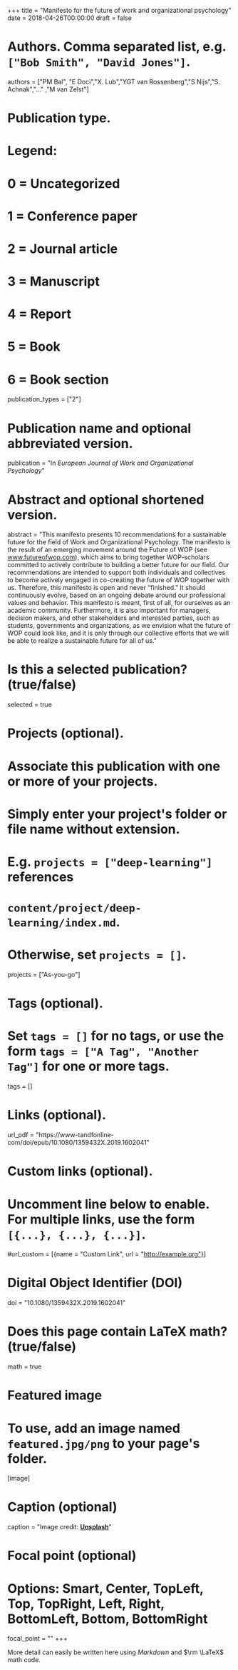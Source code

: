 +++
title = "Manifesto for the future of work and organizational psychology"
date = 2018-04-26T00:00:00
draft = false

# Authors. Comma separated list, e.g. `["Bob Smith", "David Jones"]`.
authors = ["PM Bal", "E Doci","X. Lub","YGT van Rossenberg","S Nijs","S. Achnak","..." ,"M van Zelst"]

# Publication type.
# Legend:
# 0 = Uncategorized
# 1 = Conference paper
# 2 = Journal article
# 3 = Manuscript
# 4 = Report
# 5 = Book
# 6 = Book section
publication_types = ["2"]

# Publication name and optional abbreviated version.
publication = "In *European Journal of Work and Organizational Psychology*"

# Abstract and optional shortened version.
abstract = "This manifesto presents 10 recommendations for a sustainable future for the field of Work and Organizational Psychology. The manifesto is the result of an emerging movement around the Future of WOP (see www.futureofwop.com), which aims to bring together WOP-scholars committed to actively contribute to building a better future for our field. Our recommendations are intended to support both individuals and collectives to become actively engaged in co-creating the future of WOP together with us. Therefore, this manifesto is open and never “finished.” It should continuously evolve, based on an ongoing debate around our professional values and behavior. This manifesto is meant, first of all, for ourselves as an academic community. Furthermore, it is also important for managers, decision makers, and other stakeholders and interested parties, such as students, governments and organizations, as we envision what the future of WOP could look like, and it is only through our collective efforts that we will be able to realize a sustainable future for all of us."

# Is this a selected publication? (true/false)
selected = true

# Projects (optional).
#   Associate this publication with one or more of your projects.
#   Simply enter your project's folder or file name without extension.
#   E.g. `projects = ["deep-learning"]` references 
#   `content/project/deep-learning/index.md`.
#   Otherwise, set `projects = []`.
projects = ["As-you-go"]

# Tags (optional).
#   Set `tags = []` for no tags, or use the form `tags = ["A Tag", "Another Tag"]` for one or more tags.
tags = []

# Links (optional).
url_pdf = "https://www-tandfonline-com/doi/epub/10.1080/1359432X.2019.1602041"

# Custom links (optional).
#   Uncomment line below to enable. For multiple links, use the form `[{...}, {...}, {...}]`.
#url_custom = [{name = "Custom Link", url = "http://example.org"}]

# Digital Object Identifier (DOI)
doi = "10.1080/1359432X.2019.1602041"

# Does this page contain LaTeX math? (true/false)
math = true

# Featured image
# To use, add an image named `featured.jpg/png` to your page's folder. 
[image]
  # Caption (optional)
  caption = "Image credit: [**Unsplash**](https://unsplash.com/photos/pLCdAaMFLTE)"

  # Focal point (optional)
  # Options: Smart, Center, TopLeft, Top, TopRight, Left, Right, BottomLeft, Bottom, BottomRight
  focal_point = ""
+++

More detail can easily be written here using *Markdown* and $\rm \LaTeX$ math code.

